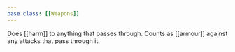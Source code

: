 ```yaml
---
base class: [[Weapons]]
---
```

 Does [[harm]] to anything that passes through. Counts as [[armour]] against any attacks that pass through it.